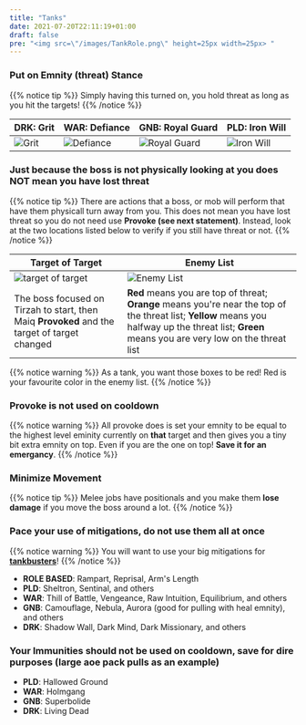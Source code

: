 ```yaml
---
title: "Tanks"
date: 2021-07-20T22:11:19+01:00
draft: false
pre: "<img src=\"/images/TankRole.png\" height=25px width=25px> "
---
```


### Put on Emnity (threat) Stance

{{% notice tip %}}
Simply having this turned on, you hold threat as long as you hit the targets! 
{{% /notice %}}

| DRK: Grit | WAR: Defiance | GNB: Royal Guard | PLD: Iron Will |
| --- | --- | --- | --- |
| ![Grit](/images/grit.png) | ![Defiance](/images/defiance.png) | ![Royal Guard](/images/royalguard.png?height=40px&width=40px) | ![Iron Will](/images/iron_will.png) |

### Just because the boss is not physically looking at you does NOT mean you have lost threat
{{% notice tip %}}
There are actions that a boss, or mob will perform that have them physicall turn away from you. This does not mean you have lost threat so you do not need use **Provoke (see next statement)**. Instead, look at the two locations listed below to verify if you still have threat or not.
{{% /notice %}}

| Target of Target | Enemy List |
| --- | --- | 
| ![target of target](/images/tot.jpg) | ![Enemy List](/images/enemy-list.png) |
| The boss focused on Tirzah to start, then Maiq **Provoked** and the target of target changed | **Red** means you are top of threat; **Orange** means you're near the top of the threat list; **Yellow** means you halfway up the threat list; **Green** means you are very low on the threat list | 

{{% notice warning %}}
As a tank, you want those boxes to be red! Red is your favourite color in the enemy list.
{{% /notice %}}

### Provoke is not used on cooldown
{{% notice warning %}}
All provoke does is set your emnity to be equal to the highest level eminity currently on **that** target and then gives you a tiny bit extra emnity on top. Even if you are the one on top! **Save it for an emergancy**.
{{% /notice %}}

### Minimize Movement

{{% notice tip %}}
Melee jobs have positionals and you make them **lose damage** if you move the boss around a lot.
{{% /notice %}}


### Pace your use of mitigations, do not use them all at once
{{% notice warning %}}
You will want to use your big mitigations for **[tankbusters](https://spicychicken.quest/glossary/)**!
{{% /notice %}}

* **ROLE BASED**: Rampart, Reprisal, Arm's Length
* **PLD**: Sheltron, Sentinal, and others
* **WAR**: Thill of Battle, Vengeance, Raw Intuition, Equilibrium, and others
* **GNB**: Camouflage, Nebula, Aurora (good for pulling with heal emnity), and others
* **DRK**: Shadow Wall, Dark Mind, Dark Missionary, and others

### Your Immunities should not be used on cooldown, save for dire purposes (large aoe pack pulls as an example)

* **PLD**: Hallowed Ground
* **WAR**: Holmgang
* **GNB**: Superbolide
* **DRK**: Living Dead